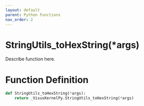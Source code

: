 ```yaml
---
layout: default
parent: Python Functions
nav_order: 2
---
```


# StringUtils_toHexString(*args)

Describe function here.

# Function Definition

```python
def StringUtils_toHexString(*args):
    return _VisusKernelPy.StringUtils_toHexString(*args)
```